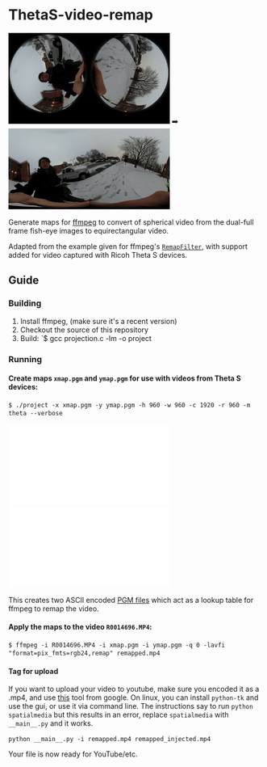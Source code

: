 # ThetaS-video-remap
![Example](src.gif) ➡️ ![Result](generated.gif)

Generate maps for [ffmpeg](http://ffmpeg.org) to convert of spherical video from the dual-full frame fish-eye images to equirectangular video.

Adapted from the example given for ffmpeg's [`RemapFilter`](https://trac.ffmpeg.org/wiki/RemapFilter), with support added for video captured with Ricoh Theta S devices.


## Guide

### Building

1. Install ffmpeg, (make sure it's a recent version)
2. Checkout the source of this repository
3. Build: `$ gcc projection.c -lm -o project

### Running

#### Create maps `xmap.pgm` and `ymap.pgm` for use with videos from Theta S devices:

```
$ ./project -x xmap.pgm -y ymap.pgm -h 960 -w 960 -c 1920 -r 960 -m theta --verbose
```

![xmap](xmap.png) ![ymap](ymap.png)

This creates two ASCII encoded [PGM files](https://en.wikipedia.org/wiki/Netpbm_format#PGM_example) which act as a lookup table for ffmpeg to remap the video.

#### Apply the maps to the video `R0014696.MP4`:

```
$ ffmpeg -i R0014696.MP4 -i xmap.pgm -i ymap.pgm -q 0 -lavfi "format=pix_fmts=rgb24,remap" remapped.mp4
```

#### Tag for upload

If you want to upload your video to youtube, make sure you encoded it as a .mp4, and use [this](https://github.com/google/spatial-media) tool from google. On linux, you can install `python-tk` and use the gui, or use it via command line. The instructions say to run `python spatialmedia` but this results in an error, replace `spatialmedia` with `__main__.py` and it works.

```
python __main__.py -i remapped.mp4 remapped_injected.mp4
```
Your file is now ready for YouTube/etc.
